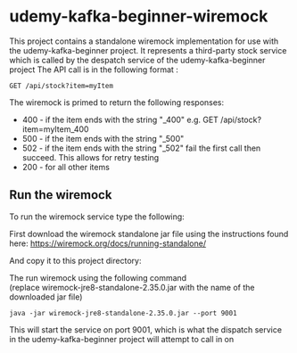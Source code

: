 # udemy-kafka-beginner-wiremock

This project contains a standalone wiremock implementation for use with the udemy-kafka-beginner
project. It represents a third-party stock service which is called by the despatch service of the udemy-kafka-beginner project
The API call is in the following format :

```
GET /api/stock?item=myItem
```

The wiremock is primed to return the following responses:
<ul>
<li>400 - if the item ends with the string "_400" e.g. GET /api/stock?item=myItem_400</li>
<li>500 - if the item ends with the string "_500"</li>
<li>502 - if the item ends with the string "_502" fail the first call then succeed. This allows for retry testing</li>
<li>200 - for all other items</li>
</ul>

## Run the wiremock
To run the wiremock service type the following:

First download the wiremock standalone jar file using the instructions found here:
https://wiremock.org/docs/running-standalone/

And copy it to this project directory: 

The run wiremock using the following command<br>
(replace wiremock-jre8-standalone-2.35.0.jar with the name of the downloaded jar file) 
```
java -jar wiremock-jre8-standalone-2.35.0.jar --port 9001
```

This will start the service on port 9001, which is what the dispatch service in the udemy-kafka-beginner 
project will attempt to call in on